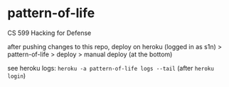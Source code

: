 # pattern-of-life
CS 599 Hacking for Defense

after pushing changes to this repo, deploy on heroku (logged in as s1n) > pattern-of-life > deploy > manual deploy (at the bottom)

see heroku logs: `heroku -a pattern-of-life logs --tail` (after `heroku login`)

